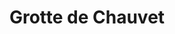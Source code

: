 ---
guid: "caa51ea77135"
title: "Grotte de Chauvet"
latlng: "44.407070, 4.428340"
videoId: "zyWb7F9JigI" 
---
